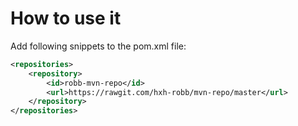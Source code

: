 # How to use it
Add following snippets to the pom.xml file:

```xml
<repositories>
    <repository>
        <id>robb-mvn-repo</id>
        <url>https://rawgit.com/hxh-robb/mvn-repo/master</url>
    </repository>
</repositories>
```
